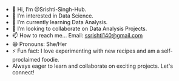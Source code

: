 - 👋 Hi, I’m @Srishti-Singh-Hub.
- 👀 I’m interested in Data Science.
- 🌱 I’m currently learning Data Analysis.
- 💞️ I’m looking to collaborate on Data Analysis Projects.
- 📫 How to reach me... Email: ssrishti140@gmail.com
- 😄 Pronouns: She/Her
- ⚡ Fun fact: I love experimenting with new recipes and am a self-proclaimed foodie.
- Always eager to learn and collaborate on exciting projects. Let's connect!
